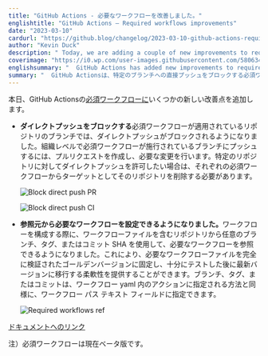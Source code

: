 ```yaml
---
title: "GitHub Actions - 必要なワークフローを改善しました。"
englishtitle: "GitHub Actions – Required workflows improvements"
date: "2023-03-10"
cardurl: "https://github.blog/changelog/2023-03-10-github-actions-required-workflows-improvements"
author: "Kevin Duck"
description: " Today, we are adding a couple of new improvements to required workflows in GitHub Actions.  Blocking direct push: Direct pushes are now blocked on branches of the repositories where required workflows are enforced. To push to a branch where required workflows are enforced at the organizational level, create a pull request to make the necessary changes. If you want to allow direct pushes for a particular repository, you must remove the repository as a target from respective required workflows.  Ability to configure required workflows from refs: Required workflows can now be referenced using any branch, tag, or commit SHA from the repository containing the workflow file, during its configuration. This helps you to freeze your required workflow file to a fully validated golden version and gives you the flexibility to move to latest version after testing it thoroughly. The branch, tag, or commit can be specified in the workflow path text field similar to how it is specified for actions within a workflow yaml.  Link to Documentation  Note: Required workflows is currently in beta.  "
coverimage: "https://i0.wp.com/user-images.githubusercontent.com/58063491/217733287-c275b763-4980-4545-967c-ff21d132349d.png?ssl=1"
englishsummary: "  GitHub Actions has added new improvements to required workflows that block direct pushes to certain branches and allows users to configure required workflows from refs."
summary: "  GitHub Actionsは、特定のブランチへの直接プッシュをブロックする必須ワークフローに新たな改良を加え、ユーザーがrefsから必須ワークフローを設定できるようにしました。"
---
```


<p>本日、GitHub Actionsの<a href="https://docs.github.com/en/actions/using-workflows/required-workflows">必須ワークフローに</a>いくつかの新しい改善点を追加します。</p>
<ul>
<li><strong>ダイレクトプッシュをブロックする</strong>必須ワークフローが適用されているリポジトリのブランチでは、ダイレクトプッシュがブロックされるようになりました。組織レベルで必須ワークフローが施行されているブランチにプッシュするには、プルリクエストを作成し、必要な変更を行います。特定のリポジトリに対してダイレクトプッシュを許可したい場合は、それぞれの必須ワークフローからターゲットとしてそのリポジトリを削除する必要があります。
<p><img decoding="async" src="https://i0.wp.com/user-images.githubusercontent.com/58063491/217733287-c275b763-4980-4545-967c-ff21d132349d.png?ssl=1" alt="Block direct push PR" data-recalc-dims="1"></p>
<p><img decoding="async" src="https://i0.wp.com/user-images.githubusercontent.com/58063491/217755595-9be258c6-9153-4af4-be3c-3074e60e85a0.png?ssl=1" alt="Block direct push CI" data-recalc-dims="1">
</li>
<li><strong>参照元から必要なワークフローを設定できるようになりました。</strong>ワークフローを構成する際に、ワークフローファイルを含むリポジトリから任意のブランチ、タグ、またはコミット SHA を使用して、必要なワークフローを参照できるようになりました。これにより、必要なワークフローファイルを完全に検証されたゴールデンバージョンに固定し、十分にテストした後に最新バージョンに移行する柔軟性を提供することができます。ブランチ、タグ、またはコミットは、ワークフロー yaml 内のアクションに指定される方法と同様に、ワークフロー パス テキスト フィールドに指定できます。
<p><img decoding="async" src="https://i0.wp.com/user-images.githubusercontent.com/17287148/223700823-bc684392-46c9-4859-a50a-704d5342872d.png?ssl=1" alt="Required workflows ref" data-recalc-dims="1">
</li>
</ul>
<p><a href="https://docs.github.com/en/organizations/managing-organization-settings/disabling-or-limiting-github-actions-for-your-organization#configuring-a-required-workflow-for-your-organization">ドキュメントへのリンク</a></p>
<p>注）必須ワークフローは現在ベータ版です。</p>


